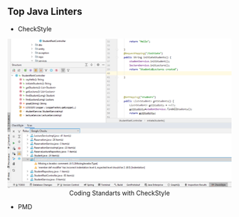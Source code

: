 
## Top Java Linters

- CheckStyle

<p align="center">
  <img  src="https://github.com/okansungur/tests/blob/main/junit/images/checkstyle.png"><br/>
  Coding Standarts with CheckStyle
</p>



- PMD

